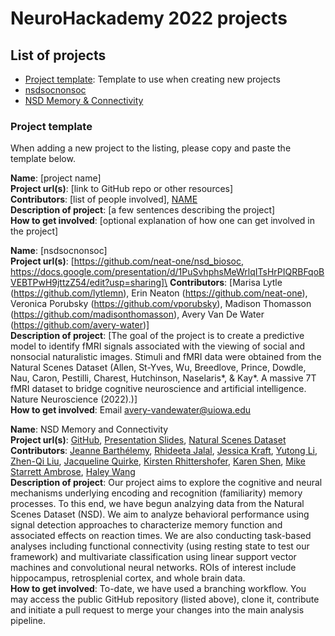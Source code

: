 # NeuroHackademy 2022 projects

## List of projects
* [Project template](#project-template): Template to use when creating new projects
* [nsdsocnonsoc](#nsdsocnonsoc)
* [NSD Memory & Connectivity](#nsdMemConn)


### Project template
When adding a new project to the listing, please copy and paste the template below.

**Name**: [project name]\
**Project url(s)**: [link to GitHub repo or other resources]\
**Contributors**: [list of people involved], [NAME](https://github.com/GITHUBID)\
**Description of project**: [a few sentences describing the project]\
**How to get involved**: [optional explanation of how one can get involved in the project]

**Name**: [nsdsocnonsoc]\
**Project url(s)**: [https://github.com/neat-one/nsd_biosoc, https://docs.google.com/presentation/d/1PuSvhphsMeWrlqITsHrPIQRBFqoBVEBTPwH9jttzZ54/edit?usp=sharing]\
**Contributors**: [Marisa Lytle (https://github.com/lytlemn), Erin Neaton (https://github.com/neat-one), Veronica Porubsky (https://github.com/vporubsky), Madison Thomasson (https://github.com/madisonthomasson), Avery Van De Water (https://github.com/avery-water)]\
**Description of project**: [The goal of the project is to create a predictive model to identify fMRI signals associated with the viewing of social and nonsocial naturalistic images. Stimuli and fMRI data were obtained from the Natural Scenes Dataset (Allen, St-Yves, Wu, Breedlove, Prince, Dowdle, Nau, Caron, Pestilli, Charest, Hutchinson, Naselaris*, & Kay*. A massive 7T fMRI dataset to bridge cognitive neuroscience and artificial intelligence. Nature Neuroscience (2022).)]\
**How to get involved**: Email avery-vandewater@uiowa.edu

**Name**: NSD Memory and Connectivity<a name="nsdMemConn"></a>\
**Project url(s)**: [GitHub](https://github.com/mjstarrett/nsdMemConn), [Presentation Slides](https://docs.google.com/presentation/d/1ZOEUpSm1Qk9ObNv7ggyarLrJqXC6BWBmwrWc0-ETBgY/edit?usp=sharing), [Natural Scenes Dataset](https://natural-scenes-dataset.s3.amazonaws.com/index.html) \
**Contributors**: [Jeanne Barthélemy](https://github.com/Gaerdil), [Rhideeta Jalal](https://github.com/rhijalal), [Jessica Kraft](https://github.com/jessicankraft), [Yutong Li](https://github.com/yutongyutongli), [Zhen-Qi Liu](https://github.com/liuzhenqi77), [Jacqueline Quirke](https://github.com/dequirkepalatis), [Kirsten Rhittershofer](https://github.com/KirstenRittershofer), [Karen Shen](https://github.com/KarenShen21), [Mike Starrett Ambrose](https://github.com/mjstarrett), [Haley Wang](https://github.com/Haley-R-Wang) \
**Description of project**: Our project aims to explore the cognitive and neural mechanisms underlying encoding and recognition (familiarity) memory processes. To this end, we have begun analzying data from the Natural Scenes Dataset (NSD). We aim to analyze behavioral performance using signal detection approaches to characterize memory function and associated effects on reaction times. We are also conducting task-based analyses including functional connectivity (using resting state to test our framework) and multivariate classification using linear support vector machines and convolutional neural networks. ROIs of interest include hippocampus, retrosplenial cortex, and whole brain data.\
**How to get involved**: To-date, we have used a branching workflow. You may access the public GitHub repository (listed above), clone it, contribute and initiate a pull request to merge your changes into the main analysis pipeline.  
